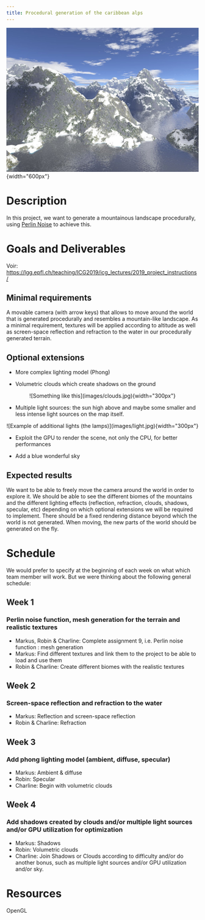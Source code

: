 ```yaml
---
title: Procedural generation of the caribbean alps
---
```


![A nice mountainy landscape](images/mountains.jpg){width="600px"}

# Description

In this project, we want to generate a  mountainous landscape procedurally, using [Perlin Noise](https://en.wikipedia.org/wiki/Perlin_noise) to achieve this.

# Goals and Deliverables

Voir: https://lgg.epfl.ch/teaching/ICG2019/icg_lectures/2019_project_instructions/

## Minimal requirements

A movable camera (with arrow keys) that allows to move around the world that is generated procedurally and resembles a mountain-like landscape.
As a minimal requirement, textures will be applied according to altitude as well as screen-space reflection and refraction to the water in our procedurally generated terrain.

## Optional extensions

- More complex lighting model (Phong)

- Volumetric clouds which create shadows on the ground

<p align="center"> ![Something like this](images/clouds.jpg){width="300px"} </p>

- Multiple light sources: the sun high above and maybe some smaller and less intense light sources on the map itself.

<p align="center"> ![Example of additional lights (the lamps)](images/light.jpg){width="300px"} </p>

- Exploit the GPU to render the scene, not only the CPU, for better performances

- Add a blue wonderful sky

## Expected results

We want to be able to freely move the camera around the world in order to explore it. We should be able to see the different biomes of the mountains and the different lighting effects (reflection, refraction, clouds, shadows, specular, etc) depending on which optional extensions we will be required to implement.
There should be a fixed rendering distance beyond which the world is not generated. When moving, the new parts of the world should be generated on the fly.

# Schedule

We would prefer to specify at the beginning of each week on what which team member will work. But we were thinking about the following general schedule:

## Week 1
### Perlin noise function, mesh generation for the terrain and realistic textures
- Markus, Robin & Charline: Complete assignment 9, i.e. Perlin noise function : mesh generation
- Markus: Find different textures and link them to the project to be able to load and use them
- Robin & Charline: Create different biomes with the realistic textures

## Week 2
### Screen-space reflection and refraction to the water
- Markus: Reflection and screen-space reflection
- Robin & Charline: Refraction

## Week 3
### Add phong lighting model (ambient, diffuse, specular)
- Markus: Ambient & diffuse
- Robin: Specular
- Charline: Begin with volumetric clouds

## Week 4
### Add shadows created by clouds and/or multiple light sources and/or GPU utilization for optimization
- Markus: Shadows
- Robin: Volumetric clouds
- Charline: Join Shadows or Clouds according to difficulty and/or do another bonus, such as multiple light sources and/or GPU utilization and/or sky.

# Resources

OpenGL
